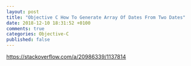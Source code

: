 ```yaml
---
layout: post
title: "Objective C How To Generate Array Of Dates From Two Dates"
date: 2018-12-10 18:31:52 +0100
comments: true
categories: Objective-C
published: false
---
```



https://stackoverflow.com/a/20986339/1137814
